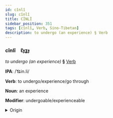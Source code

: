 ```yaml
---
id: cînlî
slug: cînlî
title: CÎNLÎ
sidebar_position: 351
tags: [cînlî, Verb, Sino-Tibetan]
description: to undergo (an experience) § Verb
---
```


### cînlî&emsp;<span kind="abugida">ꞇ̃ɟʓɟ</span>

*to undergo (an experience)* **§** [Verb](../../tags/Verb)

**IPA**: /ˈt͡ɕin.li/

**Verb**: to undergo/experience/go through

**Noun**: an experience

**Modifier**: undergoable/experienceable

<details>
    <summary>Origin</summary>
    Mandarin 經歷 jīnglì [tɕiŋli]<br/>
    <em>Sino-Tibetan Language Family</em>
</details>